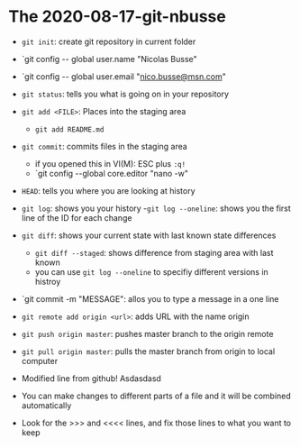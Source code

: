 # The 2020-08-17-git-nbusse 

- `git init`: create git repository in current folder
- `git config -- global user.name "Nicolas Busse"
- `git config -- global user.email "nico.busse@msn.com"

- `git status`: tells you what is going on in your repository
- `git add <FILE>`: Places <FILE> into the staging area
	- `git add README.md`
- `git commit`: commits files in the staging area
	- if you opened this in VI(M): ESC plus `:q!`
	- `git config --global core.editor "nano -w"
- `HEAD`: tells you where you are looking at history
- `git log`: shows you your history 
	-`git log --oneline`: shows you the first line of the ID for each change
- `git diff`: shows your current state with last known state differences
	-  `git diff --staged`: shows difference from staging area with last known
	- you can use `git log --oneline` to specifiy different versions in histroy
- `git commit -m "MESSAGE": allos you to type a message in a one line 
- `git remote add origin <url>`: adds URL with the name origin
- `git push origin master`: pushes master branch to the origin remote
- `git pull origin master`: pulls the master branch from origin to local computer

- Modified line from github!
Asdasdasd

- You can make changes to different parts of a file and it will be combined automatically
- Look for the >>> and <<<< lines, and fix those lines to what you want to keep
